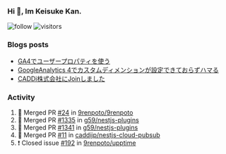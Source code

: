 ### Hi 👋, Im Keisuke Kan.

<!--
**9renpoto/9renpoto** is a ✨ _special_ ✨ repository because its `README.md` (this file) appears on your GitHub profile.

Here are some ideas to get you started:

- 🔭 I’m currently working on ...
- 🌱 I’m currently learning ...
- 👯 I’m looking to collaborate on ...
- 🤔 I’m looking for help with ...
- 💬 Ask me about ...
- 📫 How to reach me: ...
- 😄 Pronouns: ...
- ⚡ Fun fact: ...
-->

![follow](https://img.shields.io/github/followers/9renpoto?label=Follow&style=social)
![visitors](https://komarev.com/ghpvc/?username=9renpoto&label=Profile%20views&color=0e75b6&style=flat)

### Blogs posts

<!-- BLOG-POST-LIST:START -->
- [GA4でユーザープロパティを使う](https://9renpoto.dev/2021/02/21/google-analytics-4-user-properties/)
- [GoogleAnalytics 4でカスタムディメンションが設定できておらずハマる](https://9renpoto.dev/2021/02/13/google-analytics-4/)
- [CADDi株式会社にJoinしました](https://9renpoto.dev/2020/12/05/join/)
<!-- BLOG-POST-LIST:END -->

### Activity

<!--START_SECTION:activity-->
1. 🎉 Merged PR [#24](https://github.com/9renpoto/9renpoto/pull/24) in [9renpoto/9renpoto](https://github.com/9renpoto/9renpoto)
2. 🎉 Merged PR [#1335](https://github.com/g59/nestjs-plugins/pull/1335) in [g59/nestjs-plugins](https://github.com/g59/nestjs-plugins)
3. 🎉 Merged PR [#1341](https://github.com/g59/nestjs-plugins/pull/1341) in [g59/nestjs-plugins](https://github.com/g59/nestjs-plugins)
4. 🎉 Merged PR [#11](https://github.com/caddijp/nestjs-cloud-pubsub/pull/11) in [caddijp/nestjs-cloud-pubsub](https://github.com/caddijp/nestjs-cloud-pubsub)
5. ❗️ Closed issue [#192](https://github.com/9renpoto/upptime/issues/192) in [9renpoto/upptime](https://github.com/9renpoto/upptime)
<!--END_SECTION:activity-->

<!--START_SECTION:waka-->
<!--END_SECTION:waka-->